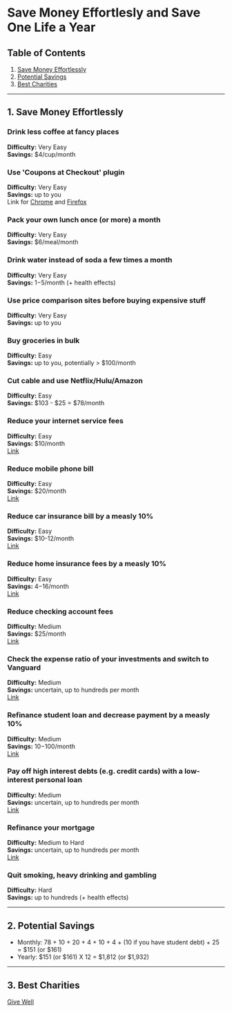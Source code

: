 # Save Money Effortlesly and Save One Life a Year

## Table of Contents

1. [Save Money Effortlessly](https://github.com/codergy/savemoneyanddonate#1-save-money-effortlessly)
2. [Potential Savings](https://github.com/codergy/savemoneyanddonate#2-potential-savings)
3. [Best Charities](https://github.com/codergy/savemoneyanddonate#3-best-charities)

<hr>

## 1. Save Money Effortlessly

### Drink less coffee at fancy places
**Difficulty:** Very Easy  
**Savings:** $4/cup/month

### Use 'Coupons at Checkout' plugin
**Difficulty:** Very Easy  
**Savings:** up to you  
Link for [Chrome](https://chrome.google.com/webstore/detail/coupons-at-checkout/kegphgaihkjoophpabchkmpaknehfamb) and [Firefox](https://addons.mozilla.org/en-US/firefox/addon/coupons-at-checkout/)

### Pack your own lunch once (or more) a month
**Difficulty:** Very Easy  
**Savings:** $6/meal/month

### Drink water instead of soda a few times a month
**Difficulty:** Very Easy  
**Savings:** $1-$5/month (+ health effects)

### Use price comparison sites before buying expensive stuff
**Difficulty:** Very Easy  
**Savings:** up to you

### Buy groceries in bulk
**Difficulty:** Easy  
**Savings:** up to you, potentially > $100/month

### Cut cable and use Netflix/Hulu/Amazon
**Difficulty:** Easy  
**Savings:** $103 - $25 = $78/month

### Reduce your internet service fees
**Difficulty:** Easy  
**Savings:** $10/month  
[Link](http://broadbandnow.com/report/13-creative-ways-save-money-internet-bill/)

### Reduce mobile phone bill
**Difficulty:** Easy  
**Savings:** $20/month  
[Link](https://republicwireless.com/cell-phone-plans/)

### Reduce car insurance bill by a measly 10%
**Difficulty:** Easy  
**Savings:** $10-12/month  
[Link](https://www.nerdwallet.com/insurance/compare-car-insurance-rates)

### Reduce home insurance fees by a measly 10%
**Difficulty:** Easy  
**Savings:** $4-$16/month  
[Link](http://www.thesimpledollar.com/best-home-insurance/)

### Reduce checking account fees
**Difficulty:** Medium  
**Savings:** $25/month  
[Link](http://www.thesimpledollar.com/free-checking-account/)

### Check the expense ratio of your investments and switch to Vanguard
**Difficulty:** Medium  
**Savings:** uncertain, up to hundreds per month  
[Link](https://investor.vanguard.com/corporate-portal/)

### Refinance student loan and decrease payment by a measly 10%
**Difficulty:** Medium  
**Savings:** $10-$100/month  
[Link](https://www.sofi.com/)

### Pay off high interest debts (e.g. credit cards) with a low-interest personal loan
**Difficulty:** Medium  
**Savings:** uncertain, up to hundreds per month  
[Link](https://www.sofi.com/)

### Refinance your mortgage
**Difficulty:** Medium to Hard  
**Savings:** uncertain, up to hundreds per month  
[Link](https://www.sofi.com/)

### Quit smoking, heavy drinking and gambling
**Difficulty:** Hard  
**Savings:** up to hundreds (+ health effects)

<hr>

## 2. Potential Savings
- Monthly: 78 + 10 + 20 + 4 + 10 + 4 + (10 if you have student debt) + 25 = $151 (or $161)
- Yearly: $151 (or $161) X 12 = $1,812 (or $1,932)

<hr>

## 3. Best Charities

[Give Well](http://www.givewell.org/)
